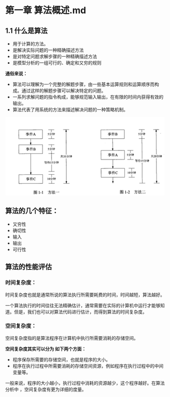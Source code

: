 # 第一章 算法概述.md

## 1.1 什么是算法
- 用于计算的方法。
- 是解决实际问题的一种精确描述方法
- 是对特定问题求解步骤的一种精确描述方法
- 是模型分析的一组可行的、确定和又穷的规则

**通俗来说：**
- 算法可以理解为一个完整的解题步骤，由一些基本运算规则和运算顺序而构成。通过这样的解题步骤可以解决特定的问题。
- 一系列求解问题的指令构成，能够规范输入输出，在有限的时间内获得有效的输出。
- 算法代表了用系统的方法来描述解决问题的一种策略机制。

![耗时的工作.png](./imgs/耗时的工作.png)

## 算法的几个特征：
- 又穷性
- 确切性
- 输入
- 输出
- 可行性

## 算法的性能评估
### 时间复杂度：
时间复杂度也就是通常所说的算法执行所需要耗费的时间，时间越短，算法越好。

一个算法执行的时间往往无法精确估计，通常需要在实际的计算机中运行才能够知道。但是，我们也可以对算法代码进行估计，而得到算法的时间复杂度。


### 空间复杂度：
空间复杂度指的是算法程序在计算机中执行所需要消耗的存储空间。

**空间复杂度其实可以分为 如下两个方面：**
- 程序保存所需要的存储空间，也就是程序的大小。
- 程序在执行过程中所需要消耗的存储空间资源，例如程序在执行过程中的中间变量等。 

一般来说，程序的大小越小，执行过程中消耗的资源越少，这个程序越好。在算法分析中 ，空间复杂度有更为详细的度量。


